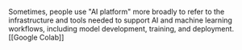Sometimes, people use "AI platform" more broadly to refer to the infrastructure and tools needed to support AI and machine learning workflows, including model development, training, and deployment.
[[Google Colab]]
